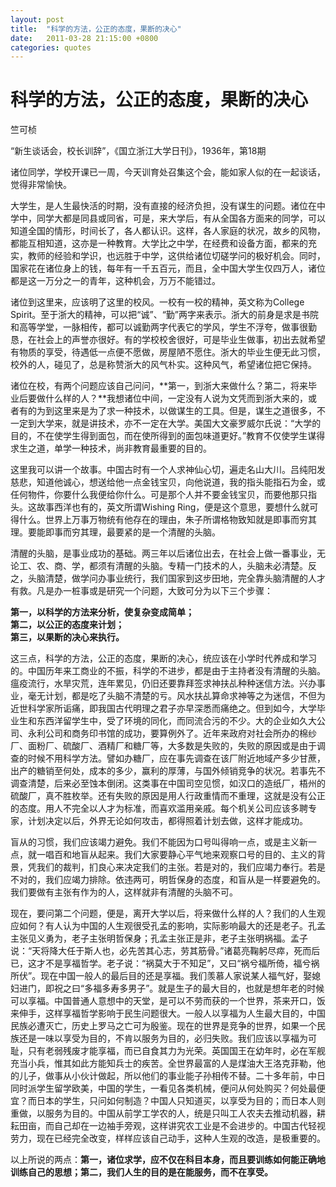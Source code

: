 ```yaml
---
layout: post
title:  "科学的方法，公正的态度，果断的决心"
date:   2011-03-28 21:15:00 +0800
categories: quotes
---
```

# 科学的方法，公正的态度，果断的决心

竺可桢

“新生谈话会，校长训辞”，《国立浙江大学日刊》，1936年，第18期

诸位同学，学校开课已一周，今天训育处召集这个会，能如家人似的在一起谈话，觉得非常愉快。

大学生，是人生最快活的时期，没有直接的经济负担，没有谋生的问题。诸位在中学中，同学大都是同县或同省，可是，来大学后，有从全国各方面来的同学，可以知道全国的情形，时间长了，各人都认识。这样，各人家庭的状况，故乡的风物，都能互相知道，这亦是一种教育。大学比之中学，在经费和设备方面，都来的充实，教师的经验和学识，也远胜于中学，这供给诸位切磋学问的极好机会。同时，国家花在诸位身上的钱，每年有一千五百元，而且，全中国大学生仅四万人，诸位都是这一万分之一的青年，这种机会，万万不能错过。

诸位到这里来，应该明了这里的校风。一校有一校的精神，英文称为College Spirit。至于浙大的精神，可以把“诚”、“勤”两字来表示。浙大的前身是求是书院和高等学堂，一脉相传，都可以诚勤两字代表它的学风，学生不浮夸，做事很勤恳，在社会上的声誉亦很好。有的学校校舍很好，可是毕业生做事，初出去就希望有物质的享受，待遇低一点便不愿做，房屋陋不愿住。浙大的毕业生便无此习惯，校外的人，碰见了，总是称赞浙大的风气朴实。这种风气，希望诸位把它保持。

诸位在校，有两个问题应该自己问问，**第一，到浙大来做什么？第二，将来毕业后要做什么样的人？**我想诸位中间，一定没有人说为文凭而到浙大来的，或者有的为到这里来是为了求一种技术，以做谋生的工具。但是，谋生之道很多，不一定到大学来，就是讲技术，亦不一定在大学。美国大文豪罗威尔氏说：“大学的目的，不在使学生得到面包，而在使所得到的面包味道更好。”教育不仅使学生谋得求生之道，单学一种技术，尚非教育最重要的目的。

这里我可以讲一个故事。中国古时有一个人求神仙心切，遍走名山大川。吕纯阳发慈悲，知道他诚心，想送给他一点金钱宝贝，向他说道，我的指头能指石为金，或任何物件，你要什么我便给你什么。可是那个人并不要金钱宝贝，而要他那只指头。这故事西洋也有的，英文所谓Wishing Ring，便是这个意思，要想什么就可得什么。世界上万事万物统有他存在的理由，朱子所谓格物致知就是即事而穷其理。要能即事而穷其理，最要紧的是一个清醒的头脑。

清醒的头脑，是事业成功的基础。两三年以后诸位出去，在社会上做一番事业，无论工、农、商、学，都须有清醒的头脑。专精一门技术的人，头脑未必清楚。反之，头脑清楚，做学问办事业统行，我们国家到这步田地，完全靠头脑清醒的人才有救。凡是办一桩事或是研究一个问题，大致可分为以下三个步骤：

**第一，以科学的方法来分析，使复杂变成简单；**  
**第二，以公正的态度来计划；**  
**第三，以果断的决心来执行。**

这三点，科学的方法，公正的态度，果断的决心，统应该在小学时代养成和学习的。中国历年来工商业的不振，科学的不进步，都是由于主持者没有清醒的头脑。瘟疫流行，水旱灾荒，连年累见，仍旧还要靠拜签求神扶乩种种迷信方法。兴办事业，毫无计划，都是吃了头脑不清楚的亏。风水扶乩算命求神等之为迷信，不但为近世科学家所诟痛，即我国古代明理之君子亦早深悉而痛绝之。但到如今，大学毕业生和东西洋留学生中，受了环境的同化，而同流合污的不少。大的企业如久大公司、永利公司和商务印书馆的成功，要算例外了。近年来政府对社会所办的棉纱厂、面粉厂、硫酸厂、酒精厂和糖厂等，大多数是失败的，失败的原因或是由于调查的时候不用科学方法。譬如办糖厂，应在事先调查在该厂附近地域产多少甘蔗，出产的糖销至何处，成本的多少，赢利的厚薄，与国外倾销竞争的状况。若事先不调查清楚，后来必至蚀本倒闭。这类事在中国司空见惯，如汉口的造纸厂，梧州的硫酸厂，真不胜枚举。还有失败的原因是用人行政重情而不重理，这就是没有公正的态度。用人不完全以人才为标准，而喜欢滥用亲戚。每个机关公司应该多聘专家，计划决定以后，外界无论如何攻击，都得照着计划去做，这样才能成功。

盲从的习惯，我们应该竭力避免。我们不能因为口号叫得响一点，或是主义新一点，就一唱百和地盲从起来。我们大家要静心平气地来观察口号的目的、主义的背景，凭我们的裁判，扪良心来决定我们的主张。若是对的，我们应竭力奉行。若是不对的，我们应竭力排除。依违两可，明哲保身的态度，和盲从是一样要避免的。我们要做有主张有作为的人，这样就非有清醒的头脑不可。

现在，要问第二个问题，便是，离开大学以后，将来做什么样的人？我们的人生观应如何？有人认为中国的人生观很受孔孟的影响，实际影响最大的还是老子。孔孟主张见义勇为，老子主张明哲保身；孔孟主张正是非，老子主张明祸福。孟子说：“天将降大任于斯人也，必先苦其心志，劳其筋骨。”诸葛亮鞠躬尽瘁，死而后已，这才不是享福哲学。老子说：“祸莫大于不知足”，又曰“祸兮福所倚，福兮祸所伏”。现在中国一般人的最后目的还是享福。我们羡慕人家说某人福气好，娶媳妇进门，即祝之曰“多福多寿多男子”。就是生子的最大目的，也就是想年老的时候可以享福。中国普通人意想中的天堂，是可以不劳而获的一个世界，茶来开口，饭来伸手，这样享福哲学影响于民生问题很大。一般人以享福为人生最大目的，中国民族必遭灭亡，历史上罗马之亡可为殷鉴。现在的世界是竞争的世界，如果一个民族还是一味以享受为目的，不肯以服务为目的，必归失败。我们应该以享福为可耻，只有老弱残废才能享福，而已自食其力为光荣。英国国王在幼年时，必在军舰充当小兵，惟其如此方能知兵士的疾苦。全世界最富的人是煤油大王洛克菲勒，他的儿子，做事从小伙计做起，所以他们的事业能子孙相传不替。二十多年前，中日同时派学生留学欧美，中国的学生，一看见各类机械，便问从何处购买？何处最便宜？而日本的学生，只问如何制造？中国人只知道买，以享受为目的；而日本人则重做，以服务为目的。中国从前学工学农的人，统是只叫工人农夫去推动机器，耕耘田亩，而自己却在一边袖手旁观，这样讲究农工业是不会进步的。中国古代轻视劳力，现在已经完全改变，样样应该自己动手，这种人生观的改造，是极重要的。

以上所说的两点：**第一，诸位求学，应不仅在科目本身，而且要训练如何能正确地训练自己的思想；第二，我们人生的目的是在能服务，而不在享受。**
